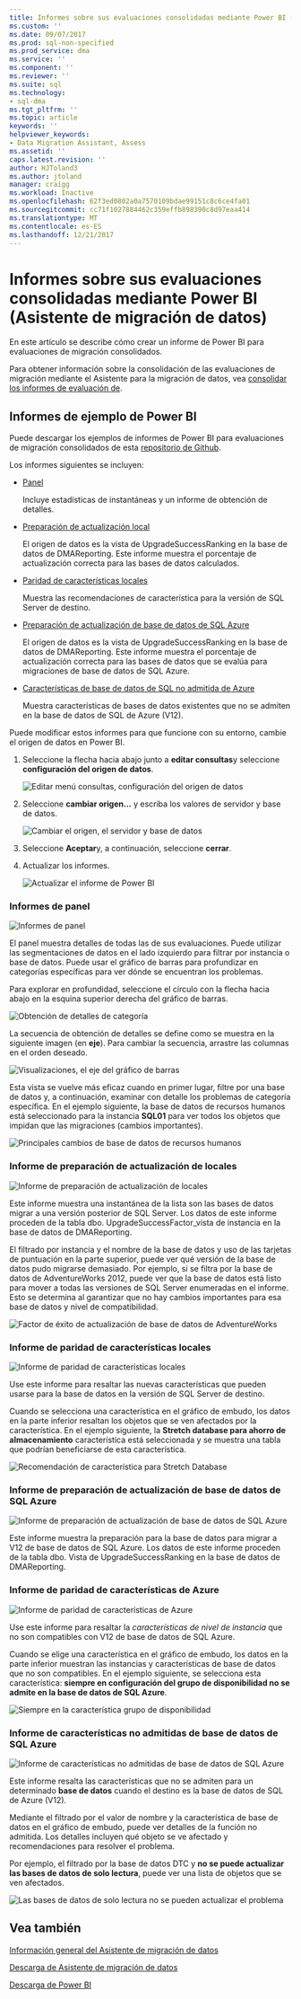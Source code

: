 ```yaml
---
title: Informes sobre sus evaluaciones consolidadas mediante Power BI (SQL Server datos Migration Assistant) | Documentos de Microsoft
ms.custom: ''
ms.date: 09/07/2017
ms.prod: sql-non-specified
ms.prod_service: dma
ms.service: ''
ms.component: ''
ms.reviewer: ''
ms.suite: sql
ms.technology:
- sql-dma
ms.tgt_pltfrm: ''
ms.topic: article
keywords: ''
helpviewer_keywords:
- Data Migration Assistant, Assess
ms.assetid: ''
caps.latest.revision: ''
author: HJToland3
ms.author: jtoland
manager: craigg
ms.workload: Inactive
ms.openlocfilehash: 62f3ed0802a0a7570109bdae99151c8c6ce4fa01
ms.sourcegitcommit: cc71f1027884462c359effb898390c8d97eaa414
ms.translationtype: MT
ms.contentlocale: es-ES
ms.lasthandoff: 12/21/2017
---
```

# <a name="report-on-your-consolidated-assessments-by-using-power-bi-data-migration-assistant"></a>Informes sobre sus evaluaciones consolidadas mediante Power BI (Asistente de migración de datos)

En este artículo se describe cómo crear un informe de Power BI para evaluaciones de migración consolidados.

Para obtener información sobre la consolidación de las evaluaciones de migración mediante el Asistente para la migración de datos, vea [consolidar los informes de evaluación de](../dma/dma-consolidatereports.md).

## <a name="sample-power-bi-reports"></a>Informes de ejemplo de Power BI

Puede descargar los ejemplos de informes de Power BI para evaluaciones de migración consolidados de esta [repositorio de Github](https://github.com/Microsoft/sql-server-samples/tree/master/samples/features/data-migration-assistant).

Los informes siguientes se incluyen: 

- [Panel](#dashboard--details)

  Incluye estadísticas de instantáneas y un informe de obtención de detalles.

- [Preparación de actualización local](#on-premises-upgrade-readiness--details)

  El origen de datos es la vista de UpgradeSuccessRanking en la base de datos de DMAReporting.  Este informe muestra el porcentaje de actualización correcta para las bases de datos calculados.

- [Paridad de características locales](#on-premise-feature-parity--details)

  Muestra las recomendaciones de característica para la versión de SQL Server de destino.

- [Preparación de actualización de base de datos de SQL Azure](#azure-sql-db-upgrade-readiness--details)

  El origen de datos es la vista de UpgradeSuccessRanking en la base de datos de DMAReporting.  Este informe muestra el porcentaje de actualización correcta para las bases de datos que se evalúa para migraciones de base de datos de SQL Azure.

- [Características de base de datos de SQL no admitida de Azure](#azure-sql-db-unsupported-features--details)

  Muestra características de bases de datos existentes que no se admiten en la base de datos de SQL de Azure (V12).

Puede modificar estos informes para que funcione con su entorno, cambie el origen de datos en Power BI. 

1. Seleccione la flecha hacia abajo junto a **editar consultas**y seleccione **configuración del origen de datos**.

   ![Editar menú consultas, configuración del origen de datos](../dma/media/DataSourceSettings.png)

1. Seleccione **cambiar origen...** y escriba los valores de servidor y base de datos.

   ![Cambiar el origen, el servidor y base de datos](../dma/media/ChangeSource.png)

1. Seleccione **Aceptar**y, a continuación, seleccione **cerrar**.

1. Actualizar los informes.

   ![Actualizar el informe de Power BI](../dma/media/RefreshReport.png)

### <a name="dashboard-report"></a>Informes de panel

![Informes de panel](../dma/media/DashboardReport.png)

El panel muestra detalles de todas las de sus evaluaciones. Puede utilizar las segmentaciones de datos en el lado izquierdo para filtrar por instancia o base de datos. Puede usar el gráfico de barras para profundizar en categorías específicas para ver dónde se encuentran los problemas.

Para explorar en profundidad, seleccione el círculo con la flecha hacia abajo en la esquina superior derecha del gráfico de barras.

![Obtención de detalles de categoría](../dma/media/CategoryDrillDown.png)

La secuencia de obtención de detalles se define como se muestra en la siguiente imagen (en **eje**). Para cambiar la secuencia, arrastre las columnas en el orden deseado.

![Visualizaciones, el eje del gráfico de barras](../dma/media/VisualizationsAxis.png)

Esta vista se vuelve más eficaz cuando en primer lugar, filtre por una base de datos y, a continuación, examinar con detalle los problemas de categoría específica. En el ejemplo siguiente, la base de datos de recursos humanos está seleccionado para la instancia **SQL01** para ver todos los objetos que impidan que las migraciones (cambios importantes).

![Principales cambios de base de datos de recursos humanos](../dma/media/BreakingChanges.png)

### <a name="on-premises-upgrade-readiness-report"></a>Informe de preparación de actualización de locales

![Informe de preparación de actualización de locales](../dma/media/OnPremisesUpgradeReadinessReport.png)

Este informe muestra una instantánea de la lista son las bases de datos migrar a una versión posterior de SQL Server. Los datos de este informe proceden de la tabla dbo. UpgradeSuccessFactor\_vista de instancia en la base de datos de DMAReporting.

El filtrado por instancia y el nombre de la base de datos y uso de las tarjetas de puntuación en la parte superior, puede ver qué versión de la base de datos pudo migrarse demasiado. Por ejemplo, si se filtra por la base de datos de AdventureWorks 2012, puede ver que la base de datos está listo para mover a todas las versiones de SQL Server enumeradas en el informe. Esto se determina al garantizar que no hay cambios importantes para esa base de datos y nivel de compatibilidad.

![Factor de éxito de actualización de base de datos de AdventureWorks](../dma/media/UpgradeSuccessFactor.png)

### <a name="on-premises-feature-parity-report"></a>Informe de paridad de características locales

![Informe de paridad de características locales](../dma/media/OnPremisesFeatureParityReport.png)

Use este informe para resaltar las nuevas características que pueden usarse para la base de datos en la versión de SQL Server de destino.

Cuando se selecciona una característica en el gráfico de embudo, los datos en la parte inferior resaltan los objetos que se ven afectados por la característica. En el ejemplo siguiente, la **Stretch database para ahorro de almacenamiento** característica está seleccionada y se muestra una tabla que podrían beneficiarse de esta característica.

![Recomendación de característica para Stretch Database](../dma/media/FeatureRecommend_StretchDatabase.png)

### <a name="azure-sql-db-upgrade-readiness-report"></a>Informe de preparación de actualización de base de datos de SQL Azure

![Informe de preparación de actualización de base de datos de SQL Azure](../dma/media/AzureSQLDBUpgradeReadinessReport.png)

Este informe muestra la preparación para la base de datos para migrar a V12 de base de datos de SQL Azure. Los datos de este informe proceden de la tabla dbo. Vista de UpgradeSuccessRanking en la base de datos de DMAReporting.

### <a name="azure-features-parity-report"></a>Informe de paridad de características de Azure

![Informe de paridad de características de Azure](../dma/media/AzureFeaturesParityReport.png)

Use este informe para resaltar la *características de nivel de instancia* que no son compatibles con V12 de base de datos de SQL Azure.

Cuando se elige una característica en el gráfico de embudo, los datos en la parte inferior muestran las instancias y características de base de datos que no son compatibles. En el ejemplo siguiente, se selecciona esta característica: **siempre en configuración del grupo de disponibilidad no se admite en la base de datos de SQL Azure**.  

![Siempre en la característica grupo de disponibilidad](../dma/media/Feature_AlwaysOnAvailability.png)

 
### <a name="azure-sql-db-unsupported-features-report"></a>Informe de características no admitidas de base de datos de SQL Azure

![Informe de características no admitidas de base de datos de SQL Azure](../dma/media/AzureSQLDBUnsupportedFeaturesReport.png)

Este informe resalta las características que no se admiten para un determinado **base de datos** cuando el destino es la base de datos de SQL de Azure (V12).

Mediante el filtrado por el valor de nombre y la característica de base de datos en el gráfico de embudo, puede ver detalles de la función no admitida. Los detalles incluyen qué objeto se ve afectado y recomendaciones para resolver el problema.

Por ejemplo, el filtrado por la base de datos DTC y **no se puede actualizar las bases de datos de solo lectura**, puede ver una lista de objetos que se ven afectados.

![Las bases de datos de solo lectura no se pueden actualizar el problema](../dma/media/ReadOnlyDatabases.png)

## <a name="see-also"></a>Vea también

[Información general del Asistente de migración de datos](../dma/dma-overview.md)

[Descarga de Asistente de migración de datos](https://www.microsoft.com/download/details.aspx?id=53595)

[Descarga de Power BI](https://powerbi.microsoft.com/)
